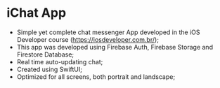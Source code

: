# iChat App

- Simple yet complete chat messenger App developed in the iOS Developer course (https://iosdeveloper.com.br/);
- This app was developed using Firebase Auth, Firebase Storage and Firestore Database;
- Real time auto-updating chat;
- Created using SwiftUI;
- Optimized for all screens, both portrait and landscape;
